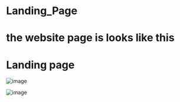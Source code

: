 # Landing_Page

# the website page is looks like this 

# Landing page

![image](https://github.com/user-attachments/assets/075e29a5-790f-4f13-bf1d-3aa18eab3a2f)

![image](https://github.com/user-attachments/assets/21c45673-55b8-4a49-b7f1-1421a66f8310)

